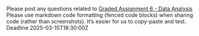 Please post any questions related to [Graded Assignment 6 - Data
Analysis](https://seek.onlinedegree.iitm.ac.in/courses/ns_25t1_se2002?id=25&type=assignment&tab=courses&unitId=23)
Please use markdown code formatting (fenced code blocks) when sharing code
(rather than screenshots). It’s easier for us to copy-paste and test.
Deadline 2025-03-15T18:30:00Z